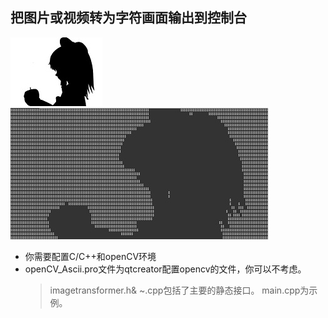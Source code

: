 ## 把图片或视频转为字符画面输出到控制台
![loadingImage...](https://github.com/Saber2pr/MyWeb/blob/master/resource/badapple_src.jpg)
![loadingImage...](https://github.com/Saber2pr/MyWeb/blob/master/resource/badapple.jpg)
 * 你需要配置C/C++和openCV环境
 * openCV_Ascii.pro文件为qtcreator配置opencv的文件，你可以不考虑。
 	> imagetransformer.h& ~.cpp包括了主要的静态接口。
 	> main.cpp为示例。

